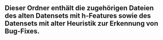 ## Dieser Ordner enthält die zugehörigen Dateien des alten Datensets mit h-Features sowie des Datensets mit alter Heuristik zur Erkennung von Bug-Fixes.
